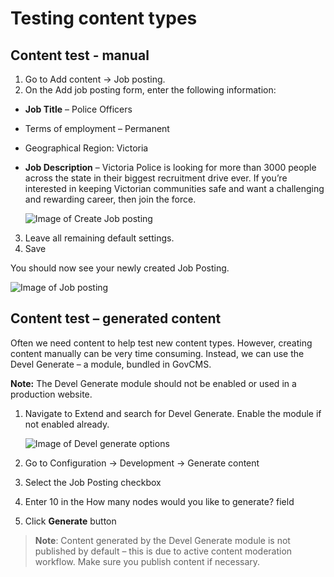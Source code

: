 # Testing content types

## Content test - manual

1. Go to Add content → Job posting.
2. On the Add job posting form, enter the following information:

 - **Job Title** – Police Officers
 - Terms of employment – Permanent
 - Geographical Region: Victoria
 - **Job Description** – Victoria Police is looking for more than 3000 people across the state in their biggest recruitment drive ever. If you’re interested in keeping Victorian communities safe and want a challenging and rewarding career, then join the force. 

    ![Image of Create Job posting](../.gitbook/assets/52%20%282%29.png)

3. Leave all remaining default settings.
4. Save

You should now see your newly created Job Posting.

![Image of Job posting](../.gitbook/assets/53.png)

## Content test – generated content

Often we need content to help test new content types. However, creating content manually can be very time consuming. Instead, we can use the Devel Generate – a module, bundled in GovCMS.

**Note:** The Devel Generate module should not be enabled or used in a production website.

1. Navigate to Extend and search for Devel Generate. Enable the module if not enabled already. 

    ![Image of Devel generate options](../.gitbook/assets/54%20%282%29.png)
    
2. Go to Configuration → Development → Generate content
3. Select the Job Posting checkbox
4. Enter 10 in the How many nodes would you like to generate? field
5. Click **Generate** button

> **Note**: Content generated by the Devel Generate module is not published by default – this is due to active content moderation workflow. Make sure you publish content if necessary.

